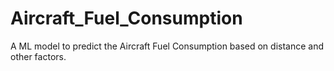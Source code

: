 # Aircraft_Fuel_Consumption
A ML model to predict the Aircraft Fuel Consumption based on distance and other factors. 
